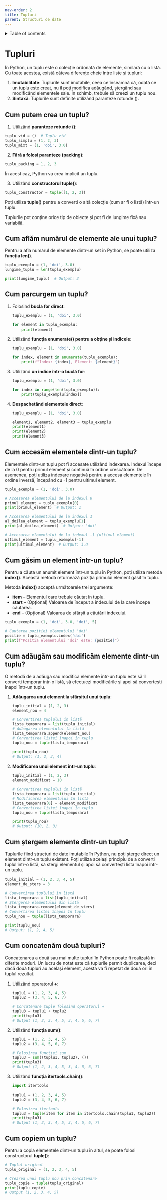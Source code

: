```yaml
---
nav-order: 2
title: Tupluri
parent: Structuri de date
---
```


<details markdown="block">
  <summary>
    Table of contents
  </summary>
  {: .text-delta }
1. TOC
{:toc}
</details>

# Tupluri

În Python, un tuplu este o colecție ordonată de elemente, similară cu o listă. Cu toate acestea, există câteva diferențe cheie între liste și tupluri:

1. **Imutabilitate**: Tuplurile sunt imutabile, ceea ce înseamnă că, odată ce un tuplu este creat, nu îl poți modifica adăugând, ștergând sau modificând elementele sale. În schimb, trebuie să creezi un tuplu nou.
2. **Sintaxă**: Tuplurile sunt definite utilizând paranteze rotunde ().

## Cum putem crea un tuplu?
1. Utilizând **paranteze rotunde ()**:
```python
tuplu_vid = ()  # Tuplu vid
tuplu_simplu = (1, 2, 3)
tuplu_mixt = (1, 'doi', 3.0)
```
2. **Fără a folosi paranteze (packing)**:
```python
tuplu_packing = 1, 2, 3
```
În acest caz, Python va crea implicit un tuplu.

3. Utilizând **constructorul tuple()**:
```python
tuplu_constructor = tuple([1, 2, 3])
```
Poți utiliza **tuple()** pentru a converti o altă colecție (cum ar fi o listă) într-un tuplu.

Tuplurile pot conține orice tip de obiecte și pot fi de lungime fixă sau variabilă.

## Cum aflăm numărul de elemente ale unui tuplu?
Pentru a afla numărul de elemente dintr-un set în Python, se poate utiliza **funcția len()**.
```python
tuplu_exemplu = (1, 'doi', 3.0)
lungime_tuplu = len(tuplu_exemplu)

print(lungime_tuplu)  # Output: 3
```

## Cum parcurgem un tuplu?
1. Folosind **bucla for direct**:
    ```python
    tuplu_exemplu = (1, 'doi', 3.0)

    for element in tuplu_exemplu:
        print(element)
    ```
2. Utilizând **funcția enumerate() pentru a obține și indicele**:
    ```python
    tuplu_exemplu = (1, 'doi', 3.0)

    for index, element in enumerate(tuplu_exemplu):
        print(f"Index: {index}, Element: {element}")
    ```
3. Utilizând **un indice într-o buclă for**:
    ```python
    tuplu_exemplu = (1, 'doi', 3.0)

    for index in range(len(tuplu_exemplu)):
        print(tuplu_exemplu[index])
    ```
4. **Despachetând elementele direct**:
    ```python
    tuplu_exemplu = (1, 'doi', 3.0)

    element1, element2, element3 = tuplu_exemplu
    print(element1)
    print(element2)
    print(element3)
    ```

## Cum accesăm elementele dintr-un tuplu?

Elementele dintr-un tuplu pot fi accesate utilizând indexarea. Indexul începe de la 0 pentru primul element și continuă în ordine crescătoare. De asemenea, poți utiliza indexare negativă pentru a accesa elementele în ordine inversă, începând cu -1 pentru ultimul element.
```python
tuplu_exemplu = (1, 'doi', 3.0)

# Accesarea elementului de la indexul 0
primul_element = tuplu_exemplu[0]
print(primul_element)  # Output: 1

# Accesarea elementului de la indexul 1
al_doilea_element = tuplu_exemplu[1]
print(al_doilea_element)  # Output: 'doi'

# Accesarea elementului de la indexul -1 (ultimul element)
ultimul_element = tuplu_exemplu[-1]
print(ultimul_element)  # Output: 3.0
```

## Cum găsim un element într-un tuplu?
Pentru a căuta un anumit element într-un tuplu în Python, poți utiliza metoda **index()**. Această metodă returnează poziția primului element găsit în tuplu.

Metoda **index()** acceptă următoarele trei argumente:

- **item** – Elementul care trebuie căutat în tuplu.
- **start** – (Opțional) Valoarea de început a indexului de la care începe căutarea.
- **end** – (Opțional) Valoarea de sfârșit a căutării indexului.
```python
tuplu_exemplu = (1, 'doi', 3.0, 'doi', 5)

# Cautarea pozitiei elementului 'doi'
pozitie = tuplu_exemplu.index('doi')
print(f"Pozitia elementului 'doi' este: {pozitie}")
```

## Cum adăugăm sau modificăm elemente dintr-un tuplu?
O metodă de a adăuga sau modifica elemente într-un tuplu este să îl converti temporar într-o listă, să efectuezi modificările și apoi să convertești înapoi într-un tuplu.
 
1. **Adăugarea unui element la sfârșitul unui tuplu**:
    ```python
    tuplu_initial = (1, 2, 3)
    element_nou = 4

    # Convertirea tuplului în listă
    lista_temporara = list(tuplu_initial)
    # Adăugarea elementului la listă
    lista_temporara.append(element_nou)
    # Convertirea listei înapoi în tuplu
    tuplu_nou = tuple(lista_temporara)

    print(tuplu_nou)
    # Output: (1, 2, 3, 4) 
    ```
2. **Modificarea unui element într-un tuplu**:
    ```python
    tuplu_initial = (1, 2, 3)
    element_modificat = 10

    # Convertirea tuplului în listă
    lista_temporara = list(tuplu_initial)
    # Modificarea elementului în listă
    lista_temporara[0] = element_modificat
    # Convertirea listei înapoi în tuplu
    tuplu_nou = tuple(lista_temporara)

    print(tuplu_nou)
    # Output: (10, 2, 3)
    ```

## Cum ștergem elemente dintr-un tuplu?
Tuplurile fiind structuri de date imutabile în Python, nu poți șterge direct un element dintr-un tuplu existent. Poți utiliza același principiu de a converti tuplul într-o listă, să ștergi elementul și apoi să convertești lista înapoi într-un tuplu.
```python
tuplu_initial = (1, 2, 3, 4, 5)
element_de_sters = 3

# Convertirea tuplului în listă
lista_temporara = list(tuplu_initial)
# Ștergerea elementului din listă
lista_temporara.remove(element_de_sters)
# Convertirea listei înapoi în tuplu
tuplu_nou = tuple(lista_temporara)

print(tuplu_nou)
# Output: (1, 2, 4, 5)
```

## Cum concatenăm două tupluri?
Concatenarea a două sau mai multe tupluri în Python poate fi realizată în diferite moduri. Un lucru de notat este că tuplurile permit duplicarea, deci dacă două tupluri au același element, acesta va fi repetat de două ori în tuplul rezultat.

1. Utilizând operatorul **+**:
    ```python
    tuplu1 = (1, 2, 3, 4, 5)
    tuplu2 = (3, 4, 5, 6, 7)

    # Concatenare tuple folosind operatorul +
    tuplu3 = tuplu1 + tuplu2
    print(tuplu3)
    # Output (1, 2, 3, 4, 5, 3, 4, 5, 6, 7)
    ```
2. Utilizând **funcția sum()**:
    ```python
    tuplu1 = (1, 2, 3, 4, 5)
    tuplu2 = (3, 4, 5, 6, 7)

    # Folosirea funcției sum
    tuplu3 = sum((tuplu1, tuplu2), ())
    print(tuplu3)
    # Output (1, 2, 3, 4, 5, 3, 4, 5, 6, 7)
    ```
3. Utilizând **funcția itertools.chain()**:
    ```python
    import itertools

    tuplu1 = (1, 2, 3, 4, 5)
    tuplu2 = (3, 4, 5, 6, 7)

    # Folosirea itertools
    tuplu3 = tuple(item for item in itertools.chain(tuplu1, tuplu2))
    print(tuplu3)
    # Output (1, 2, 3, 4, 5, 3, 4, 5, 6, 7)
    ```

## Cum copiem un tuplu?
Pentru a copia elementele dintr-un tuplu în altul, se poate folosi constructorul **tuple()**:
```python
# Tuplul original
tuplu_original = (1, 2, 3, 4, 5)

# Crearea unui tuplu nou prin concatenare
tuplu_copie = tuple(tuplu_original)
print(tuplu_copie)
# Output (1, 2, 3, 4, 5)
```
